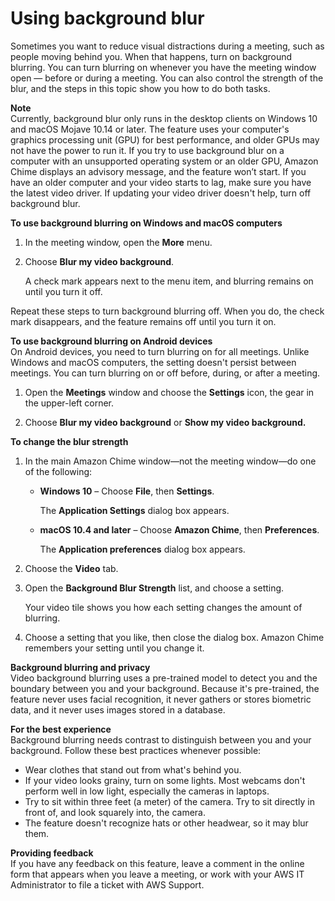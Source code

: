 # Using background blur<a name="blur-background"></a>

Sometimes you want to reduce visual distractions during a meeting, such as people moving behind you\. When that happens, turn on background blurring\. You can turn blurring on whenever you have the meeting window open — before or during a meeting\. You can also control the strength of the blur, and the steps in this topic show you how to do both tasks\.

**Note**  
Currently, background blur only runs in the desktop clients on Windows 10 and macOS Mojave 10\.14 or later\. The feature uses your computer's graphics processing unit \(GPU\) for best performance, and older GPUs may not have the power to run it\. If you try to use background blur on a computer with an unsupported operating system or an older GPU, Amazon Chime displays an advisory message, and the feature won’t start\. If you have an older computer and your video starts to lag, make sure you have the latest video driver\. If updating your video driver doesn't help, turn off background blur\.

**To use background blurring on Windows and macOS computers**

1. In the meeting window, open the **More** menu\.

1. Choose **Blur my video background**\.

   A check mark appears next to the menu item, and blurring remains on until you turn it off\.

Repeat these steps to turn background blurring off\. When you do, the check mark disappears, and the feature remains off until you turn it on\.

**To use background blurring on Android devices**  
On Android devices, you need to turn blurring on for all meetings\. Unlike Windows and macOS computers, the setting doesn't persist between meetings\. You can turn blurring on or off before, during, or after a meeting\.

1.  Open the **Meetings** window and choose the **Settings** icon, the gear in the upper\-left corner\. 

1. Choose **Blur my video background** or **Show my video background\.**

**To change the blur strength**

1. In the main Amazon Chime window—not the meeting window—do one of the following:
   + **Windows 10** – Choose **File**, then **Settings**\.

     The **Application Settings** dialog box appears\.
   + **macOS 10\.4 and later** – Choose **Amazon Chime**, then **Preferences**\.

     The **Application preferences** dialog box appears\.

1. Choose the **Video** tab\.

1. Open the **Background Blur Strength** list, and choose a setting\.

   Your video tile shows you how each setting changes the amount of blurring\.

1. Choose a setting that you like, then close the dialog box\. Amazon Chime remembers your setting until you change it\.

**Background blurring and privacy**  
Video background blurring uses a pre\-trained model to detect you and the boundary between you and your background\. Because it's pre\-trained, the feature never uses facial recognition, it never gathers or stores biometric data, and it never uses images stored in a database\.

**For the best experience**  
Background blurring needs contrast to distinguish between you and your background\. Follow these best practices whenever possible:
+ Wear clothes that stand out from what's behind you\.
+ If your video looks grainy, turn on some lights\. Most webcams don't perform well in low light, especially the cameras in laptops\.
+ Try to sit within three feet \(a meter\) of the camera\. Try to sit directly in front of, and look squarely into, the camera\.
+ The feature doesn't recognize hats or other headwear, so it may blur them\.

**Providing feedback**  
If you have any feedback on this feature, leave a comment in the online form that appears when you leave a meeting, or work with your AWS IT Administrator to file a ticket with AWS Support\.